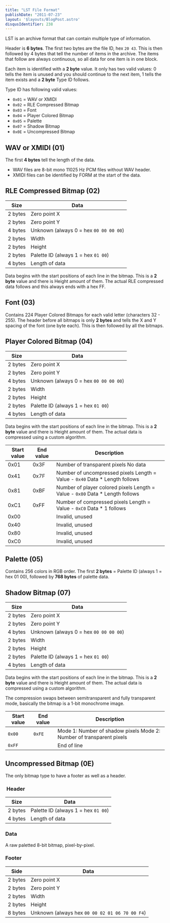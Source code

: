 ```yaml
---
title: "LST File Format"
publishDate: "2011-07-23"
layout: '$layouts/BlogPost.astro'
disqusIdentifier: 238
---
```


LST is an archive format that can contain multiple type of information.

Header is **6 bytes**. The first two bytes are the file ID, hex `20 43`. This is then followed by 4 bytes that tell the number of items in the archive. The items that follow are always continuous, so all data for one item is in one block.

Each item is identified with a **2 byte** value. It only has two valid values: 0 tells the item is unused and you should continue to the next item, 1 tells the item exists and a **2 byte** Type ID follows.

Type ID has following valid values:

- `0x01` = WAV or XMIDI
- `0x02` = RLE Compressed Bitmap
- `0x03` = Font
- `0x04` = Player Colored Bitmap
- `0x05` = Palette
- `0x07` = Shadow Bitmap
- `0x0E` = Uncompressed Bitmap

## WAV or XMIDI (01)

The first **4 bytes** tell the length of the data.

- WAV files are 8-bit mono 11025 Hz PCM files without WAV header.
- XMIDI files can be identified by FORM at the start of the data.

## RLE Compressed Bitmap (02)

| Size | Data |
| --- | --- |
| 2 bytes | Zero point X |
| 2 bytes | Zero point Y |
| 4 bytes | Unknown (always 0 = hex `00 00 00 00`) |
| 2 bytes | Width |
| 2 bytes | Height |
| 2 bytes | Palette ID (always 1 = hex `01 00`) |
| 4 bytes | Length of data |

Data begins with the start positions of each line in the bitmap. This is a **2 byte** value and there is Height amount of them. The actual RLE compressed data follows and this always ends with a hex FF.

## Font (03)

Contains 224 Player Colored Bitmaps for each valid letter (characters 32 - 255). The header before all bitmaps is only **2 bytes** and tells the X and Y spacing of the font (one byte each). This is then followed by all the bitmaps.

## Player Colored Bitmap (04)

| Size | Data |
| --- | --- |
| 2 bytes | Zero point X |
| 2 bytes | Zero point Y |
| 4 bytes | Unknown (always 0 = hex `00 00 00 00`) |
| 2 bytes | Width |
| 2 bytes | Height |
| 2 bytes | Palette ID (always 1 = hex `01 00`) |
| 4 bytes | Length of data |

Data begins with the start positions of each line in the bitmap. This is a **2 byte** value and there is Height amount of them. The actual data is compressed using a custom algorithm.

| Start value | End value | Description |
| --- | --- | --- |
| 0x01 | 0x3F | Number of transparent pixels No data |
| 0x41 | 0x7F | Number of uncompressed pixels Length = Value - `0x40` Data \* Length follows |
| 0x81 | 0xBF | Number of player colored pixels Length = Value - `0x80` Data \* Length follows |
| 0xC1 | 0xFF | Number of compressed pixels Length = Value - `0xC0` Data \* 1 follows |
| 0x00 |  | Invalid, unused |
| 0x40 |  | Invalid, unused |
| 0x80 |  | Invalid, unused |
| 0xC0 |  | Invalid, unused |

## Palette (05)

Contains 256 colors in RGB order. The first **2 bytes** = Palette ID (always 1 = hex 01 00), followed by **768 bytes** of palette data.

## Shadow Bitmap (07)

| Size | Data |
| --- | --- |
| 2 bytes | Zero point X |
| 2 bytes | Zero point Y |
| 4 bytes | Unknown (always 0 = hex `00 00 00 00`) |
| 2 bytes | Width |
| 2 bytes | Height |
| 2 bytes | Palette ID (always 1 = hex `01 00`) |
| 4 bytes | Length of data |

Data begins with the start positions of each line in the bitmap. This is a **2 byte** value and there is Height amount of them. The actual data is compressed using a custom algorithm.

The compression swaps between semitransparent and fully transparent mode, basically the bitmap is a 1-bit monochrome image.

| Start value | End value | Description |
| --- | --- | --- |
| `0x00` | `0xFE` | Mode 1: Number of shadow pixels Mode 2: Number of transparent pixels |
| `0xFF` |  | End of line |

## Uncompressed Bitmap (0E)

The only bitmap type to have a footer as well as a header.

###  Header

| Size | Data |
| --- | --- |
| 2 bytes | Palette ID (always 1 = hex `01 00`) |
| 4 bytes | Length of data |

### Data

A raw paletted 8-bit bitmap, pixel-by-pixel.

### Footer

| Side | Data |
| --- | --- |
| 2 bytes | Zero point X |
| 2 bytes | Zero point Y |
| 2 bytes | Width |
| 2 bytes | Height |
| 8 bytes | Unknown (always hex `00 00 02 01 06 70 00 F4`) |

